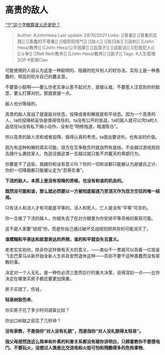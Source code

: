 # 高贵的敌人
[“宁”这个字眼算褒义还是贬？](https://www.zhihu.com/question/395346841/answer/2186397855)

> Author: #JohnHexa 
Last update: *28/10/2021* 
Links: [[尊重]] [[尊重的实践]] [[愚蠢的不尊重]] [[戒阴阳怪气]] [[敌人]] [[各归各]] [[讽刺]] [[John Hexa/教养]] [[John Hexa/公平因果]] [[血滴子]] [[说脏话]] [[犯我犯人]] [[斗争]] [[Nell Nell/教养]] [[John Hexa/教养]] [[面子]]
Tags: #人生管理SOP #家族Clan 

可能使用的人自认为这是一种聪明的、隐蔽的贬斥别人的好办法。实际上是一种愚蠢的、明显的贬斥自己的蠢主意。

不要耍小聪明——要么你老实承认惹不起对方，直接认栽，不要惹人注意到你的敌意，要么打算对抗，那就直接一点。

敌人也分等级的。

高贵的敌人宣战了就是敌对状态，投降或者和解就是和平状态。因为一个高贵的人，ta的投降和妥协是值得信任的。ta没有公开的宣战，ta的敌人就可以凭ta的人品信任ta没有私下搞小动作，没有在“明修栈道，暗渡陈仓”。

所以高贵的敌人求和或者投降，值得认真的考虑。ta提出要谈判，也有谈的价值。

因为有这种和解的真实可能，双方在互争胜负时就自然有底线，不会越过游戏规则去搞什么袭扰家人、伪造证据这类一旦越过就只能不共戴天的卑鄙行为。

你要是干了这些，我跟你和谈有意义吗？你的一切和谈都只能被认为是缓兵之计、你的一切降服都只能被认定为“忍辱负重”。

**下流的敌人，本质上是没有投降的资格，也没有和谈的机会的。**

**既然没可能和谈，那么就必然要以一方被彻底驱逐乃至消灭作为双方交往的唯一结局。**

只有活人和活人才有可能是平等的。活人和死人、亡人是没有“平等“可言的。

你一旦做了下流的敌人，你就失去了在对方眼里为你安排平等资格的客观可能。

这不是人家要“歧视”你，而是你自己通过破坏交战规则把共存的可能消灭了。

**谁模糊和平表达和敌意表达的界限，谁的和平就会失去意义。**

老老实实劝你，除非你这样做有天大的意义，——类似干一票就可以背着一亿现金飞去巴拿马从新开始全新人生并且安然退休这种——否则不要干这种愚蠢而没有家教的事。

  

决定对一个人无礼，是一种你必须三思而后行的重大决策，说得深刻一点——比你决定在哪里买房子都还要更加慎重。

房子买错了，伤钱，

**轻易树敌伤命**。

你买房子花了多少时间调查比较？

你出口树敌之前花了几秒钟？

**没有家教，不是指你“对人没有礼貌”，而是指你“对人没礼貌得太轻易”。**

**指父母居然连这么简单和朴素的利害关系都没有跟你讲明白，**只顾着教你不要摸电门、不要玩火，没想过**人类是比交流电和火焰可怕和残酷得多的危险事物**。